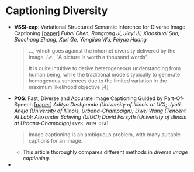 # Captioning Diversity

- **VSSI-cap**: Variational Structured Semantic Inference for Diverse Image Captioning [[paper\]](http://papers.nips.cc/paper/by-source-2019-1113)
  *Fuhai Chen, Rongrong Ji, Jiayi Ji, Xiaoshuai Sun, Baochang Zhang, Xuri Ge, Yongjian Wu, Feiyue Huang*

  > ..., which goes against the inhernet diversity delivered by the image, *i.e.*, "A picture is worth a thousand words".
  >
  > It is quite intuitive to derive heterogeneous understanding from human being, while the traditional models typically to generate homogenous sentences due to the limited variation in the maximum likelihood objective [4]

* **POS**: Fast, Diverse and Accurate Image Captioning Guided by Part-Of-Speech [[paper\]](http://openaccess.thecvf.com/content_CVPR_2019/papers/Deshpande_Fast_Diverse_and_Accurate_Image_Captioning_Guided_by_Part-Of-Speech_CVPR_2019_paper.pdf)
  *Aditya Deshpande (University of Illinois at UC); Jyoti Aneja (University of Illinois, Urbana-Champaign); Liwei Wang (Tencent AI Lab); Alexander Schwing (UIUC); David Forsyth (Univeristy of Illinois at Urbana-Champaign)*
  `CVPR 2019 Oral`

  >Image captioning is an ambiguous problem, with many suitable captions for an image.

  * This article thoroughly compares different methods in *diverse image captioning*.

* 